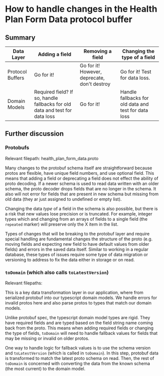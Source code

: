 # How to handle changes in the Health Plan Form Data protocol buffer

## Summary

| Data Layer     | Adding a field | Removing a field | Changing the type of a field |
| ----------- | ----------- | ----------- | ----------- |
| Protocol Buffers    |  Go for it!   | Go for it! However, deprecate, don't destroy | Go for it! Test for data loss.
| Domain Models   | Required field? If so, handle fallbacks for old data and test for data loss      | Go for it! | Handle fallbacks for old data and test for data loss

## Further discussion

### Protobufs

Relevant filepath: health_plan_form_data.proto

Many changes to the protobuf schema itself are straightforward because protos are flexible, have unique field numbers, and use optional field. This means that adding a field or deprecating a field does not effect the ability of proto decoding. If a newer schema is used to read data written with an older schema, the proto decoder drops fields that are no longer in the schema. It also will not error for fields that are present in new schema but missing from old data (they ar just assigned to undefined or empty list).

Changing the data *type* of a field in the schema is also possible, but there is a risk that new values lose precision or is truncated. For example, integer types which and changing from an arrays of fields to a single field (the `repeated` marker) will preserve only the X item in the list.

Types of changes that will be breaking to the protobuf layer and require special handling are fundamental changes the structure of the proto (e.g. moving fields and expecting new field to have default values from older fields) and errors in the saved data itself. Similar to working in a regular database, these types of issues require some type of data migration or versioning to address to fix the data either in storage or on read.

### `toDomain`  (which also calls `toLatestVersion`)

Relevant filepaths:

This is a key data transformation layer in our application, where from serialized protobuf into our typescript domain models. We handle errors for invalid protos here and also parse protos to types that match our domain models.

Unlike protobuf spec, the typescript domain model types are rigid. They have required fields and are typed based on the field string name coming back from the proto. This means when adding required fields or changing the type of fields, `toDomain` will need to handle fallback values for fields that may be missing or invalid on older protos.

One way to handle logic for fallback values is to use the schema version and `toLatestVersion` (which is called in `toDomain`). In this step, protobuf data is transformed to match the latest proto schema on read. Then, the rest of `toDomain` is concerned with converting the data from the known schema (the most current) to the domain model.
